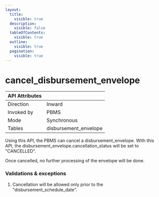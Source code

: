 ```yaml
---
layout:
  title:
    visible: true
  description:
    visible: false
  tableOfContents:
    visible: true
  outline:
    visible: true
  pagination:
    visible: true
---
```


# cancel\_disbursement\_envelope

| API Attributes |                        |
| -------------- | ---------------------- |
| Direction      | Inward                 |
| Invoked by     | PBMS                   |
| Mode           | Synchronous            |
| Tables         | disbursement\_envelope |

Using this API, the PBMS can cancel a disbursement\_envelope. With this API, the disbursement\_envelope.cancellation\_status will be set to "CANCELLED".

Once cancelled, no further processing of the envelope will be done.

### Validations & exceptions

1. Cancellation will be allowed only prior to the "disbursement\_schedule\_date".
